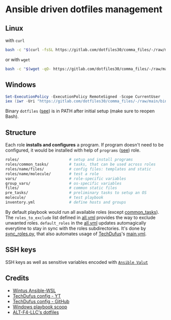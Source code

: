 # Ansible driven dotfiles management

## Linux
with `curl`
```bash
bash -c "$(curl -fsSL https://gitlab.com/dotfiles30/comma_files/-/raw/main/bin/dotfiles)"
```
or with `wget`
```bash
bash -c "$(wget -qO- https://gitlab.com/dotfiles30/comma_files/-/raw/main/bin/dotfiles)"
```

## Windows

```powershell
Set-ExecutionPolicy -ExecutionPolicy RemoteSigned -Scope CurrentUser
iex (iwr -Uri "https://gitlab.com/dotfiles30/comma_files/-/raw/main/bin/dotfiles.ps1" -UseBasicParsing).Content
```

Binary `dotfiles` ([see](bin/dotfiles)) is in PATH after initial setup (make sure to reopen Bash).

## Structure

Each role **installs and configures** a program. If program doesn't need to be configured, it would be installed with help of `programs` ([see](roles/programs/tasks)) role.

```bash
roles/                      # setup and install programs
roles/common_tasks/         # tasks, that can be used across roles
roles/name/files/           # config files: templates and static
roles/name/molecule/        # test a role
vars/                       # role-specific variables
group_vars/                 # os-specific variables
files/                      # common static files
pre_tasks/                  # preliminary tasks to setup an OS
molecule/                   # test playbook
inventory.yml               # define hosts and groups
```

By default playbook would run all available roles (except [common_tasks](roles/common_tasks/tasks)). The `roles_to_exclude` list defined in [all.yml](groups/all.yml) provides the way to exclude unwanted roles. `default_roles` in the [all.yml](groups/all.yml) updates automagically everytime to stay in sync with the roles subdirectories. It's done by [sync_roles.py](bin/sync_roles.py), that also automates usage of [TechDufus](https://github.com/TechDufus/)'s [main.yml](https://github.com/TechDufus/).

## SSH keys

SSH keys as well as sensitive variables encoded with [`Ansible Valut`](https://docs.ansible.com/ansible/latest/vault_guide/index.html)

## Credits

- [Wintus Ansible-WSL](https://github.com/Wintus/Ansible-WSL)
- [TechDufus config - YT](https://www.youtube.com/watch?v=gIDywsGBqf4&t=49s)
- [TechDufus config - GitHub](https://github.com/TechDufus/dotfiles)
- [Windows playbook scoop](https://github.com/stkrzysiak/windows-playbook-scoop)
- [ALT-F4-LLC's dotfiles](https://github.com/ALT-F4-LLC/dotfiles)
